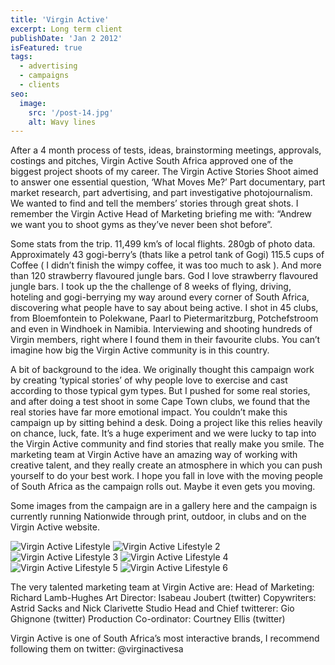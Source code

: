 ```yaml
---
title: 'Virgin Active'
excerpt: Long term client
publishDate: 'Jan 2 2012'
isFeatured: true
tags:
  - advertising
  - campaigns
  - clients
seo:
  image:
    src: '/post-14.jpg'
    alt: Wavy lines
---
```


After a 4 month process of tests, ideas, brainstorming meetings, approvals, costings and pitches, Virgin Active South Africa approved one of the biggest project shoots of my career. The Virgin Active Stories Shoot aimed to answer one essential question, ‘What Moves Me?’ Part documentary, part market research, part advertising, and part investigative photojournalism. We wanted to find and tell the members’ stories through great shots. I remember the Virgin Active Head of Marketing briefing me with: “Andrew we want you to shoot gyms as they’ve never been shot before”.

Some stats from the trip. 11,499 km’s of local flights. 280gb of photo data. Approximately 43 gogi-berry’s (thats like a petrol tank of Gogi) 115.5 cups of Coffee ( I didn’t finish the wimpy coffee, it was too much to ask ). And more than 120 strawberry flavoured jungle bars. God I love strawberry flavoured jungle bars. I took up the the challenge of 8 weeks of flying, driving, hoteling and gogi-berrying my way around every corner of South Africa, discovering what people have to say about being active. I shot in 45 clubs, from Bloemfontein to Polekwane, Paarl to Pietermaritzburg, Potchefstroom and even in Windhoek in Namibia. Interviewing and shooting hundreds of Virgin members, right where I found them in their favourite clubs. You can’t imagine how big the Virgin Active community is in this country.

A bit of background to the idea. We originally thought this campaign work by creating ‘typical stories’ of why people love to exercise and cast according to those typical gym types. But I pushed for some real stories, and after doing a test shoot in some Cape Town clubs, we found that the real stories have far more emotional impact. You couldn’t make this campaign up by sitting behind a desk. Doing a project like this relies heavily on chance, luck, fate. It’s a huge experiment and we were lucky to tap into the Virgin Active community and find stories that really make you smile. The marketing team at Virgin Active have an amazing way of working with creative talent, and they really create an atmosphere in which you can push yourself to do your best work. I hope you fall in love with the moving people of South Africa as the campaign rolls out. Maybe it even gets you moving.

Some images from the campaign are in a gallery here and the campaign is currently running Nationwide through print, outdoor, in clubs and on the Virgin Active website.

![Virgin Active Lifestyle](/Virgin_Active_Lifestyle__MG_0645.jpg)
![Virgin Active Lifestyle 2](/Virgin_Active_Lifestyle__MG_0645.jpg)
![Virgin Active Lifestyle 3](/Virgin_Active_Lifestyle_IMG_1306_color.jpg)
![Virgin Active Lifestyle 4](/Virgin_Active_Lifestyle_IMG_2352.jpg)
![Virgin Active Lifestyle 5](/Virgin_Active_Lifestyle_IMG_4014.jpg)
![Virgin Active Lifestyle 6](/Virgin_Active_Lifestyle_IMG_7359.jpg)

The very talented marketing team at Virgin Active are:
Head of Marketing: Richard Lamb-Hughes
Art Director: Isabeau Joubert (twitter)
Copywriters: Astrid Sacks and Nick Clarivette
Studio Head and Chief twitterer: Gio Ghignone (twitter)
Production Co-ordinator: Courtney Ellis (twitter)

Virgin Active is one of South Africa’s most interactive brands, I recommend following them on twitter: @virginactivesa